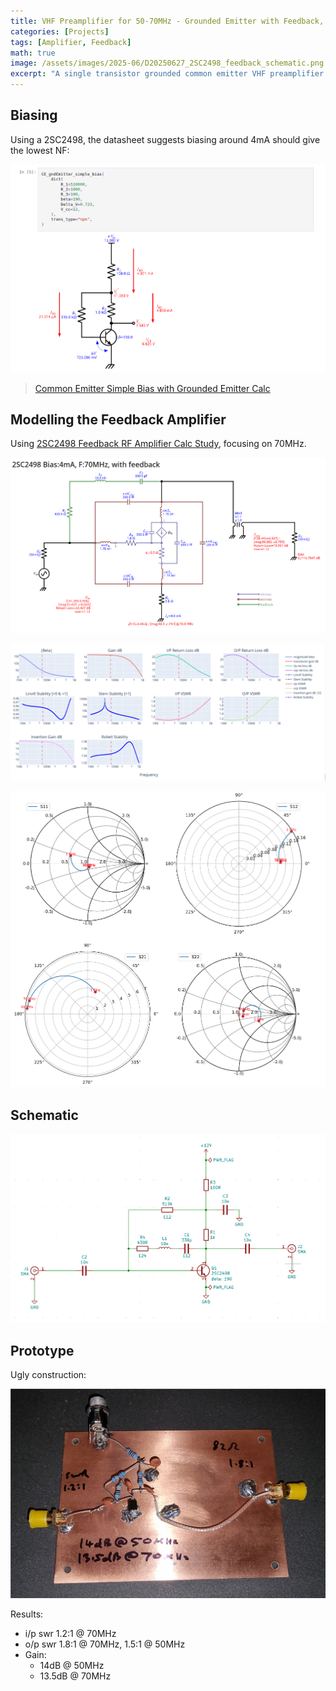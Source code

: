 ```yaml
---
title: VHF Preamplifier for 50-70MHz - Grounded Emitter with Feedback, 14dB
categories: [Projects]
tags: [Amplifier, Feedback]
math: true
image: /assets/images/2025-06/D20250627_2SC2498_feedback_schematic.png
excerpt: "A single transistor grounded common emitter VHF preamplifier targetting 50-70MHz"
---
```


## Biasing

Using a 2SC2498, the datasheet suggests biasing around 4mA should give the lowest NF:

![Biasing the 2SC2498 at 4mA](/assets/images/2025-06/D20250627_2SC2498_biasing_4mA_CE_groundedE.png)

> [Common Emitter Simple Bias with Grounded Emitter Calc](https://github.com/M0YCX/ycx_rf_notebooks/blob/master/Amplifiers/biasing/Common_Emitter_Simple_Bias_1_Grounded_Emitter.ipynb)

## Modelling the Feedback Amplifier
Using
[2SC2498 Feedback RF Amplifier Calc Study](https://github.com/M0YCX/ycx_rf_notebooks/blob/master/Amplifiers/feedback/Feedback_Amplifier_Studies/2SC2498.ipynb),
focusing on 70MHz.

![feedback model](/assets/images/2025-06/D20250627_2SC2498_feedback_model.png)

![feedback model plots](/assets/images/2025-06/D20250627_2SC2498_feedback_model_plots.png)

![feedback model smithcharts](/assets/images/2025-06/D20250627_2SC2498_feedback_model_smithcharts.png)

## Schematic

![feedback model](/assets/images/2025-06/D20250627_2SC2498_feedback_schematic.png)

## Prototype
Ugly construction:

![feedback model](/assets/images/2025-06/D20250627_2SC2498_ugly_prototype_1.jpg)

Results:
* i/p swr 1.2:1 @ 70MHz
* o/p swr 1.8:1 @ 70MHz, 1.5:1 @ 50MHz
* Gain:
  * 14dB @ 50MHz
  * 13.5dB @ 70MHz

